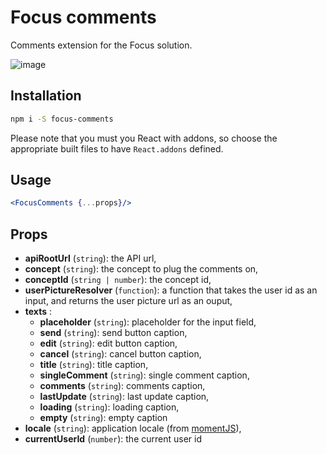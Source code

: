 # Focus comments

Comments extension for the Focus solution.

![image](https://cloud.githubusercontent.com/assets/5349745/12016949/34f1f058-ad51-11e5-8990-8b4bc3fddba0.png)

## Installation

```bash
npm i -S focus-comments
```

Please note that you must you React with addons, so choose the appropriate built files to have `React.addons` defined.

## Usage

```jsx
<FocusComments {...props}/>
```

## Props

- **apiRootUrl** (`string`): the API url,
- **concept** (`string`): the concept to plug the comments on,
- **conceptId** (`string | number`): the concept id,
- **userPictureResolver** (`function`): a function that takes the user id as an input, and returns the user picture url as an ouput,
- **texts** :
    - **placeholder** (`string`): placeholder for the input field,
    - **send** (`string`): send button caption,
    - **edit** (`string`): edit button caption,
    - **cancel** (`string`): cancel button caption,
    - **title** (`string`): title caption,
    - **singleComment** (`string`): single comment caption,
    - **comments** (`string`): comments caption,
    - **lastUpdate** (`string`): last update caption,
    - **loading** (`string`): loading caption,
    - **empty** (`string`): empty caption
- **locale** (`string`): application locale (from [momentJS](http://momentjs.com/docs/#/i18n/changing-locale/)),
- **currentUserId** (`number`): the current user id
